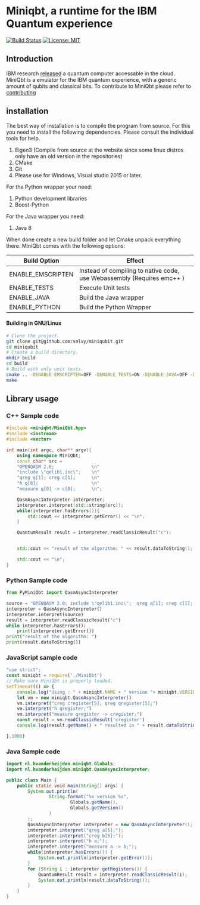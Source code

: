 # Miniqbt, a runtime for the IBM Quantum experience
[![Build Status](https://travis-ci.org/valvy/miniqubit.svg?branch=master)](https://travis-ci.org/valvy/miniqubit) [![License: MIT](https://img.shields.io/badge/License-MIT-yellow.svg)](https://opensource.org/licenses/MIT)

## Introduction
IBM research  [released](https://www.research.ibm.com/ibm-q/) a quantum computer accessable in the cloud.
MiniQbt is a emulator for the IBM quantum experience, with a generic amount of qubits and classical bits.
To contribute to MiniQbt please refer to [contributing](https://github.com/valvy/miniqubit/blob/master/CONTRIBUTING.md)

## installation
The best way of installation is to compile the program from source. For this you need to install the following dependencies. Please consult the individual tools for help.
1. Eigen3 (Compile from source at the website since some linux distros only have an old version in the repositories)
2. CMake
3. Git
4. Please use for Windows, Visual studio 2015 or later.

For the Python wrapper your need:
1. Python development libraries
2. Boost-Python

For the Java wrapper you need:
1. Java 8


When done create a new build folder and let Cmake unpack everything there. MiniQbt comes with the following options:

| Build Option | Effect |
| --- | --- |
| ENABLE_EMSCRIPTEN | Instead of compiling to native code, use Webassembly (Requires emc++ ) |
| ENABLE_TESTS | Execute Unit tests |
| ENABLE_JAVA | Build the Java wrapper |
| ENABLE_PYTHON | Build the Python Wrapper |

#### Building in GNU/Linux
```bash
# Clone the project.
git clone git@github.com:valvy/miniqubit.git
cd miniqubit
# Create a build directory.
mkdir build
cd build
# Build with only unit tests.
cmake .. -DENABLE_EMSCRIPTEN=OFF -DENABLE_TESTS=ON -DENABLE_JAVA=OFF -DENABLE_PYTHON=OFF
make

```

## Library usage
### C++ Sample code

```c++
#include <miniqbt/MiniQbt.hpp>
#include <iostream>
#include <vector>

int main(int argc, char** argv){
    using namespace MiniQbt;
    const char* src = 
    "OPENQASM 2.0;              \n"
    "include \"qelib1.inc\";    \n"
    "qreg q[1]; creg c[1];      \n"
    "h q[0];                    \n"
    "measure q[0] -> c[0];      \n";

    QasmAsyncInterpreter interpreter;
    interpreter.interpret(std::string(src));
    while(interpreter.hasErrors()){
        std::cout << interpreter.getError() << "\n";
    }

    QuantumResult result = interpreter.readClassicResult("c");


    std::cout << "result of the algorithm: " << result.dataToString();

    std::cout << "\n";
}
```
### Python Sample code
```python
from PyMiniQbt import QasmAsyncInterpreter

source = "OPENQASM 2.0; include \"qelib1.inc\";  qreg q[1]; creg c[1]; h q[0]; measure q[0] -> c[0];"
interpreter = QasmAsyncInterpreter()
interpreter.interpret(source)
result = interpreter.readClassicResult("c")
while interpreter.hasErrors():
    print(interpreter.getError())
print("result of the algorithm: ")
print(result.dataToString())

```
### JavaScript sample code
```javascript
"use strict";
const miniqbt = require('./MiniQbt')
// Make sure MiniQbt is properly loaded.
setTimeout(() => {
    console.log("Using : " + miniqbt.NAME + " version "+ miniqbt.VERSION)
    let vm = new miniqbt.QasmAsyncInterpreter()
    vm.interpret("creg cregister[5]; qreg qregister[5];")
    vm.interpret("h qregister;")
    vm.interpret("measure qregister -> cregister;")
    const result = vm.readClassicResult('cregister')
    console.log(result.getName() + " resulted in " + result.dataToString() )

},1000)
```

### Java Sample code
```java
import nl.hvanderheijden.miniqbt.Globals;
import nl.hvanderheijden.miniqbt.QasmAsyncInterpreter;

public class Main {
    public static void main(String[] args) {
        System.out.println(
                String.format("%s version %s",
                        Globals.getName(),
                        Globals.getVersion()
                )
        );
        QasmAsyncInterpreter interpreter = new QasmAsyncInterpreter();
        interpreter.interpret("qreg a[5];");
        interpreter.interpret("creg b[5];");
        interpreter.interpret("h a;");
        interpreter.interpret("measure a -> b;");
        while(interpreter.hasErrors()) {
            System.out.println(interpreter.getError());
        }
        for (String i : interpreter.getRegisters()) {
            QuantumResult result = interpreter.readClassicResult(i);
            System.out.println(result.dataToString());
        }
    }
}

```
